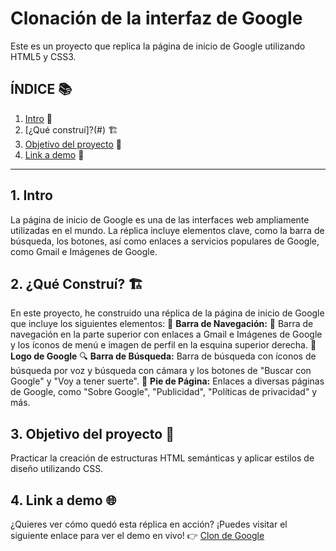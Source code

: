 # Clonación de la interfaz de Google 
Este es un proyecto que replica la página de inicio de Google utilizando HTML5 y CSS3.

## **ÍNDICE** 📚
1. [Intro](#) 🚀
3. [¿Qué construí]?(#) 🏗️
4. [Objetivo del proyecto](#) 📖
5. [Link a demo](#) 👀

****

## 1. Intro
La página de inicio de Google es una de las interfaces web ampliamente utilizadas en el mundo. La réplica incluye elementos clave, como la barra de búsqueda, los botones, así como enlaces a servicios populares de Google, como Gmail e Imágenes de Google. 

## 2. ¿Qué Construí? 🏗️
En este proyecto, he construido una réplica de la página de inicio de Google que incluye los siguientes elementos:
  🧭 **Barra de Navegación:** 🚀 Barra de navegación en la parte superior con enlaces a Gmail e Imágenes de Google y los íconos de menú e imagen de perfil en la esquina superior derecha.
  🌟 **Logo de Google** 
  🔍 **Barra de Búsqueda:** Barra de búsqueda con íconos de búsqueda por voz y búsqueda con cámara y los botones de "Buscar con Google" y "Voy a tener suerte".
  📝 **Pie de Página:** Enlaces a diversas páginas de Google, como "Sobre Google", "Publicidad", "Políticas de privacidad" y más.

## 3. Objetivo del proyecto 📖 
Practicar la creación de estructuras HTML semánticas y aplicar estilos de diseño utilizando CSS.

## 4. Link a demo 🌐
¿Quieres ver cómo quedó esta réplica en acción? ¡Puedes visitar el siguiente enlace para ver el demo en vivo!
👉 [Clon de Google](https://clon-de-google-ivory.vercel.app/)
